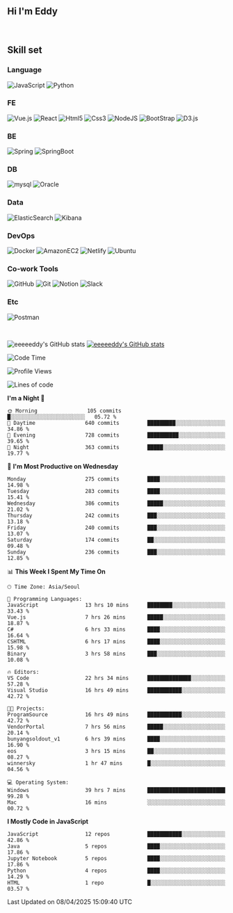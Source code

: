 ## Hi I'm Eddy
<br/>


<!--### Hi there 👋-->

## Skill set

### Language
![JavaScript](https://img.shields.io/badge/javascript-F7DF1E?style=for-the-badge&logo=javascript&logoColor=black)
![Python](https://img.shields.io/badge/Python-3776AB?style=for-the-badge&logo=Python&logoColor=white)

### FE
![Vue.js](https://img.shields.io/badge/vuejs-%2335495e.svg?style=for-the-badge&logo=vuedotjs&logoColor=%234FC08D)
![React](https://img.shields.io/badge/react-61DAFB?style=for-the-badge&logo=react&logoColor=black) 
![Html5](https://img.shields.io/badge/html5-E34F26?style=for-the-badge&logo=html5&logoColor=white)
![Css3](https://img.shields.io/badge/css-1572B6?style=for-the-badge&logo=css3&logoColor=white)
![NodeJS](https://img.shields.io/badge/node.js-339933?style=for-the-badge&logo=Node.js&logoColor=white)
![BootStrap](https://img.shields.io/badge/bootstrap-7952B3?style=for-the-badge&logo=bootstrap&logoColor=white)
![D3.js](https://img.shields.io/badge/D3.js-F9A03C?style=for-the-badge&logo=D3.js&logoColor=white)

### BE
![Spring](https://img.shields.io/badge/spring-6DB33F?style=for-the-badge&logo=spring&logoColor=white)
![SpringBoot](https://img.shields.io/badge/springboot-6DB33F?style=for-the-badge&logo=springboot&logoColor=white)

### DB
![mysql](https://img.shields.io/badge/mysql-4479A1?style=for-the-badge&logo=mysql&logoColor=white)
![Oracle](https://img.shields.io/badge/Oracle-F80000?style=for-the-badge&logo=oracle&logoColor=white)

### Data
![ElasticSearch](https://img.shields.io/badge/elasticsearch-005571?style=for-the-badge&logo=elasticsearch&logoColor=white)
![Kibana](https://img.shields.io/badge/Kibana-005571?style=for-the-badge&logo=Kibana&logoColor=white)

### DevOps
![Docker](https://img.shields.io/badge/docker-2496ED?style=for-the-badge&logo=docker&logoColor=white)
![AmazonEC2](https://img.shields.io/badge/amazonec2-FF9900?style=for-the-badge&logo=amazonec2&logoColor=white)
![Netlify](https://img.shields.io/badge/netlify-%23000000.svg?style=for-the-badge&logo=netlify&logoColor=#00C7B7)
![Ubuntu](https://img.shields.io/badge/Ubuntu-E95420?style=for-the-badge&logo=Ubuntu&logoColor=white)

### Co-work Tools
![GitHub](https://img.shields.io/badge/github-181717?style=for-the-badge&logo=github&logoColor=white)
![Git](https://img.shields.io/badge/git-F05032?style=for-the-badge&logo=git&logoColor=white)
![Notion](https://img.shields.io/badge/Notion-000000?style=for-the-badge&logo=Notion&logoColor=white)
![Slack](https://img.shields.io/badge/Slack-4A154B?style=for-the-badge&logo=Slack&logoColor=white)

### Etc
![Postman](https://img.shields.io/badge/postman-FF6C37?style=for-the-badge&logo=postman&logoColor=white)

<br>

![eeeeeddy's GitHub stats](https://github-readme-stats.vercel.app/api?username=eeeeeddy&show_icons=true&theme=radical)
[![eeeeeddy's GitHub stats](https://github-readme-stats.vercel.app/api/top-langs/?username=eeeeeddy&custom_title=My&nbsp;Language&hide=jupyter%20notebook&layout=compact&theme=radical&show_icons=true)](https://github.com/eeeeeddy/github-readme-stats)


<!--START_SECTION:waka-->
![Code Time](http://img.shields.io/badge/Code%20Time-945%20hrs%2040%20mins-blue)

![Profile Views](http://img.shields.io/badge/Profile%20Views-5-blue)

![Lines of code](https://img.shields.io/badge/From%20Hello%20World%20I%27ve%20Written-703.8%20thousand%20lines%20of%20code-blue)

**I'm a Night 🦉** 

```text
🌞 Morning                105 commits         █░░░░░░░░░░░░░░░░░░░░░░░░   05.72 % 
🌆 Daytime                640 commits         █████████░░░░░░░░░░░░░░░░   34.86 % 
🌃 Evening                728 commits         ██████████░░░░░░░░░░░░░░░   39.65 % 
🌙 Night                  363 commits         █████░░░░░░░░░░░░░░░░░░░░   19.77 % 
```
📅 **I'm Most Productive on Wednesday** 

```text
Monday                   275 commits         ████░░░░░░░░░░░░░░░░░░░░░   14.98 % 
Tuesday                  283 commits         ████░░░░░░░░░░░░░░░░░░░░░   15.41 % 
Wednesday                386 commits         █████░░░░░░░░░░░░░░░░░░░░   21.02 % 
Thursday                 242 commits         ███░░░░░░░░░░░░░░░░░░░░░░   13.18 % 
Friday                   240 commits         ███░░░░░░░░░░░░░░░░░░░░░░   13.07 % 
Saturday                 174 commits         ██░░░░░░░░░░░░░░░░░░░░░░░   09.48 % 
Sunday                   236 commits         ███░░░░░░░░░░░░░░░░░░░░░░   12.85 % 
```


📊 **This Week I Spent My Time On** 

```text
🕑︎ Time Zone: Asia/Seoul

💬 Programming Languages: 
JavaScript               13 hrs 10 mins      ████████░░░░░░░░░░░░░░░░░   33.43 % 
Vue.js                   7 hrs 26 mins       █████░░░░░░░░░░░░░░░░░░░░   18.87 % 
C#                       6 hrs 33 mins       ████░░░░░░░░░░░░░░░░░░░░░   16.64 % 
CSHTML                   6 hrs 17 mins       ████░░░░░░░░░░░░░░░░░░░░░   15.98 % 
Binary                   3 hrs 58 mins       ███░░░░░░░░░░░░░░░░░░░░░░   10.08 % 

🔥 Editors: 
VS Code                  22 hrs 34 mins      ██████████████░░░░░░░░░░░   57.28 % 
Visual Studio            16 hrs 49 mins      ███████████░░░░░░░░░░░░░░   42.72 % 

🐱‍💻 Projects: 
ProgramSource            16 hrs 49 mins      ███████████░░░░░░░░░░░░░░   42.72 % 
VendorPortal             7 hrs 56 mins       █████░░░░░░░░░░░░░░░░░░░░   20.14 % 
bunyangsoldout_v1        6 hrs 39 mins       ████░░░░░░░░░░░░░░░░░░░░░   16.90 % 
eos                      3 hrs 15 mins       ██░░░░░░░░░░░░░░░░░░░░░░░   08.27 % 
winnersky                1 hr 47 mins        █░░░░░░░░░░░░░░░░░░░░░░░░   04.56 % 

💻 Operating System: 
Windows                  39 hrs 7 mins       █████████████████████████   99.28 % 
Mac                      16 mins             ░░░░░░░░░░░░░░░░░░░░░░░░░   00.72 % 
```

**I Mostly Code in JavaScript** 

```text
JavaScript               12 repos            ███████████░░░░░░░░░░░░░░   42.86 % 
Java                     5 repos             ████░░░░░░░░░░░░░░░░░░░░░   17.86 % 
Jupyter Notebook         5 repos             ████░░░░░░░░░░░░░░░░░░░░░   17.86 % 
Python                   4 repos             ████░░░░░░░░░░░░░░░░░░░░░   14.29 % 
HTML                     1 repo              █░░░░░░░░░░░░░░░░░░░░░░░░   03.57 % 
```




 Last Updated on 08/04/2025 15:09:40 UTC
<!--END_SECTION:waka-->



<!--
**eeeeeddy/eeeeeddy** is a ✨ _special_ ✨ repository because its `README.md` (this file) appears on your GitHub profile.

Here are some ideas to get you started:

- 🔭 I’m currently working on ...
- 🌱 I’m currently learning ...
- 👯 I’m looking to collaborate on ...
- 🤔 I’m looking for help with ...
- 💬 Ask me about ...
- 📫 How to reach me: ...
- 😄 Pronouns: ...
- ⚡ Fun fact: ...
-->
